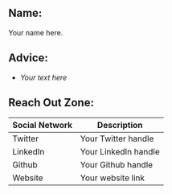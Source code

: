 ## Name:

Your name here.

## Advice:

* _Your text here_

## Reach Out Zone:

| Social Network | Description |
| ------ | ----------- |
| Twitter   | Your Twitter handle |
| LinkedIn | Your LinkedIn handle |
| Github    | Your Github handle |
| Website    | Your website link |



<script src="https://gist.github.com/jonschlinkert/5854601.js"></script>
